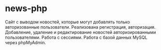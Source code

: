 # news-php
Сайт с выводом новостей, которые могут добавлять только авторизованные пользователи. 
Реализована регистрация, авторизация. Добавление, удаление и редактирование новостей авторизированными пользователями. Работа с сессиями.
Работа с базой данных MySQL через phpMyAdmin.
